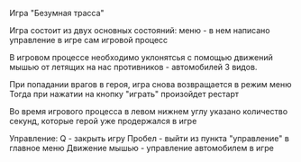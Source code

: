 Игра "Безумная трасса"

Игра состоит из двух основных состояний:
меню - в нем написано управление в игре
сам игровой процесс 

В игровом процессе необходимо уклонятсья с помощью
движений мышью от летящих на нас противников - автомобилей 3 видов.

При попадании врагов в героя, игра снова возвращается в режим меню
Тогда при нажатии на кнопку "играть" произойдет рестарт

Во время игрового процесса в левом нижнем углу указано количество 
секунд, которые герой уже продержался в игре 

Управление:
Q - закрыть игру
Пробел - выйти из пункта "управление" в главное меню
Движение мышью - управление автомобилем в игре